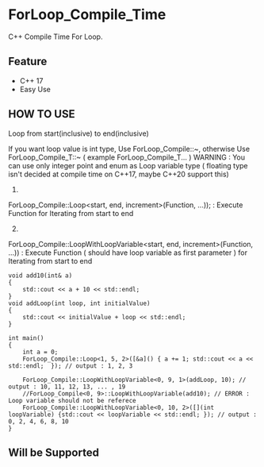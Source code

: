 # ForLoop_Compile_Time
C++ Compile Time For Loop.

## Feature
  * C++ 17
  * Easy Use
  
## HOW TO USE

Loop from start(inclusive) to end(inclusive)

If you want loop value is int type, Use ForLoop_Compile::~,
otherwise Use ForLoop_Compile_T<Type>::~ ( example ForLoop_Compile_T<Enum>... )
WARNING : You can use only integer point and enum as Loop variable type ( floating type isn't decided at compile time on C++17, maybe C++20 support this)

1.
ForLoop_Compile::Loop<start, end, increment>(Function, ...)); : Execute Function for Iterating from start to end 

2.
ForLoop_Compile::LoopWithLoopVariable<start, end, increment>(Function, ...)) : Execute Function ( should have loop variable as first parameter ) for Iterating from start to end 


```
void add10(int& a)
{
	std::cout << a + 10 << std::endl;
}
void addLoop(int loop, int initialValue)
{
	std::cout << initialValue + loop << std::endl;
}

int main()
{
	int a = 0;
	ForLoop_Compile::Loop<1, 5, 2>([&a]() { a += 1; std::cout << a << std::endl;  }); // output : 1, 2, 3

	ForLoop_Compile::LoopWithLoopVariable<0, 9, 1>(addLoop, 10); // output : 10, 11, 12, 13, ... , 19
	//ForLoop_Compile<0, 9>::LoopWithLoopVariable(add10); // ERROR : Loop variable should not be referece
	ForLoop_Compile::LoopWithLoopVariable<0, 10, 2>([](int loopVariable) {std::cout << loopVariable << std::endl; }); // output : 0, 2, 4, 6, 8, 10
}
```

## Will be Supported
